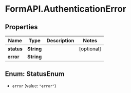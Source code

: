 # FormAPI.AuthenticationError

## Properties
Name | Type | Description | Notes
------------ | ------------- | ------------- | -------------
**status** | **String** |  | [optional] 
**error** | **String** |  | 


<a name="StatusEnum"></a>
## Enum: StatusEnum


* `error` (value: `"error"`)





